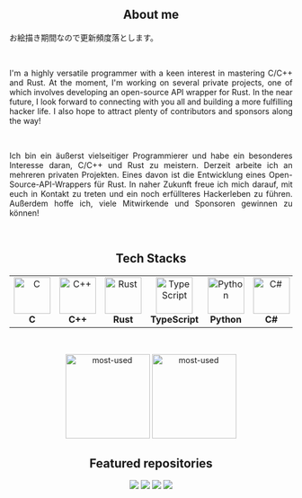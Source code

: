 <h2 align="center">About me</h2>
<p>お絵描き期間なので更新頻度落とします。</p>
<br>
<p align="justify">I'm a highly versatile programmer with a keen interest in mastering C/C++ and Rust. At the moment, I'm working on several private projects, one of which involves developing an open-source API wrapper for Rust. In the near future, I look forward to connecting with you all and building a more fulfilling hacker life. I also hope to attract plenty of contributors and sponsors along the way!</p>
<br>
<p align="justify">Ich bin ein äußerst vielseitiger Programmierer und habe ein besonderes Interesse daran, C/C++ und Rust zu meistern. Derzeit arbeite ich an mehreren privaten Projekten. Eines davon ist die Entwicklung eines Open-Source-API-Wrappers für Rust. In naher Zukunft freue ich mich darauf, mit euch in Kontakt zu treten und ein noch erfüllteres Hackerleben zu führen. Außerdem hoffe ich, viele Mitwirkende und Sponsoren gewinnen zu können!</p>
<br>
<h2 align="center">Tech Stacks</h2>
<table align="center">
   <tr>
      <td align="center"><img src="https://skillicons.dev/icons?i=c" alt="C" width="65" height="65" /><br><b>C</b></td>
      <td align="center"><img src="https://skillicons.dev/icons?i=cpp" alt="C++" width="65" height="65" /><br><b>C++</b></td>
      <td align="center"><img src="https://skillicons.dev/icons?i=rust" alt="Rust" width="65" height="65" /><br><b>Rust</b></td>
      <td align="center"><img src="https://skillicons.dev/icons?i=ts" alt="TypeScript" width="65" height="65" /><br><b>TypeScript</b></td>
      <td align="center"><img src="https://skillicons.dev/icons?i=py" alt="Python" width="65" height="65" /><br><b>Python</b></td>
      <td align="center"><img src="https://skillicons.dev/icons?i=cs" alt="C#" width="65" height="65" /><br><b>C#</b></td>
      <td align="center"><img src="https://skillicons.dev/icons?i=unrealengine" alt="UE" width="65" height="65" /><br><b>UE5</b></td>
      <td align="center"><img src="https://skillicons.dev/icons?i=unity" alt="Unity" width="65" height="65" /><br><b>UE5</b></td>
   </tr>
</table>
<br>

<p align="center">
   <img alt="most-used" height="150px" src="https://github-readme-stats.vercel.app/api/top-langs/?username=Ometeor-Zheero-OMZ&layout=compact&theme=tokyonight" />
   <img alt="most-used" height="150px" src="https://github-readme-stats.vercel.app/api?username=Ometeor-Zheero-OMZ&layout=compact&theme=tokyonight" />
</p>

<h2 align="center">Featured repositories</h2>
<div align="center">
<a href="https://github.com/Ometeor-Zheero-OMZ/ff-battle-sys"><img src="https://github-readme-stats.vercel.app/api/pin/?username=Ometeor-Zheero-OMZ&repo=ff-battle-sys&theme=dark"></a>
<a href="https://github.com/Ometeor-Zheero-OMZ/pokemon-battle-system"><img src="https://github-readme-stats.vercel.app/api/pin/?username=Ometeor-Zheero-OMZ&repo=pokemon-battle-system&theme=dark"></a>
<a href="https://github.com/Ometeor-Zheero-OMZ/camera_calibrator"><img src="https://github-readme-stats.vercel.app/api/pin/?username=Ometeor-Zheero-OMZ&repo=camera_calibrator&theme=dark"></a>
<a href="https://github.com/Ometeor-Zheero-OMZ/rustrix"><img src="https://github-readme-stats.vercel.app/api/pin/?username=Ometeor-Zheero-OMZ&repo=rustrix&theme=dark"></a>
</div>
